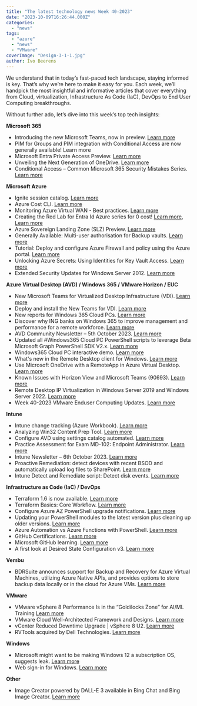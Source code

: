 ```yaml
---
title: "The latest technology news Week 40-2023"
date: "2023-10-09T16:26:44.000Z"
categories: 
  - "news"
tags: 
  - "azure"
  - "news"
  - "VMware"
coverImage: "Design-3-1-1.jpg"
author: Ivo Beerens
---
```


We understand that in today’s fast-paced tech landscape, staying informed is key. That’s why we’re here to make it easy for you. Each week, we’ll handpick the most insightful and informative articles that cover everything from Cloud, virtualization, Infrastructure As Code (IaC), DevOps to End User Computing breakthroughs.

Without further ado, let’s dive into this week’s top tech insights:

**Microsoft 365**

- Introducing the new Microsoft Teams, now in preview. [Learn more](https://techcommunity.microsoft.com/t5/microsoft-teams-blog/introducing-the-new-microsoft-teams-now-in-preview/ba-p/3774406)
- PIM for Groups and PIM integration with Conditional Access are now generally available! Learn more
- Microsoft Entra Private Access Preview. [Learn more](https://www.microsoft.com/en-us/security/business/identity-access/microsoft-entra-private-access)
- Unveiling the Next Generation of OneDrive. [Learn more](https://techcommunity.microsoft.com/t5/microsoft-onedrive-blog/unveiling-the-next-generation-of-onedrive/ba-p/3935612)
- Conditional Access – Common Microsoft 365 Security Mistakes Series. [Learn more](https://campbell.scot/conditional-access-common-microsoft-365-security-mistakes-series/)

**Microsoft Azure**

- Ignite session catalog. [Learn more](https://ignite.microsoft.com/en-US/sessions)
- Azure Cost CLI. [Learn more](https://github.com/mivano/azure-cost-cli#regions-1)
- Monitoring Azure Virtual WAN - Best practices. [Learn more](https://learn.microsoft.com/en-us/azure/virtual-wan/monitoring-best-practices)
- Creating the Red Lab for Entra Id Azure series for 0 cost! [Learn more](https://github.com/iknowjason/PurpleCloud), [Learn more](https://lnkd.in/gps-2ewC)
- Azure Sovereign Landing Zone (SLZ) Preview. [Learn more](https://learn.microsoft.com/en-us/industry/sovereignty/slz-overview)
- Generally Available: Multi-user authorisation for Backup vaults. [Learn more](https://azure.microsoft.com/en-us/updates/azure-backup-mua-backup-vaults-ga/)
- Tutorial: Deploy and configure Azure Firewall and policy using the Azure portal. [Learn more](https://learn.microsoft.com/en-us/azure/firewall/tutorial-firewall-deploy-portal-policy)
- Unlocking Azure Secrets: Using Identities for Key Vault Access. [Learn more](https://techcommunity.microsoft.com/t5/core-infrastructure-and-security/unlocking-azure-secrets-using-identities-for-key-vault-access/ba-p/3943727)
- Extended Security Updates for Windows Server 2012. [Learn more](https://renaldobreidel.cloud/azure/extended-security-updates-for-windows-server-2012/)

**Azure Virtual Desktop (AVD) / Windows 365 / VMware Horizon / EUC**

- New Microsoft Teams for Virtualized Desktop Infrastructure (VDI). [Learn more](https://learn.microsoft.com/en-us/microsoftteams/new-teams-vdi-requirements-deploy?WT.mc_id=linkedin)
- Deploy and install the New Teams for VDI. [Learn more](https://www.stephenwagner.com/2023/10/07/deploy-install-new-teams-vdi/)
- New reports for Windows 365 Cloud PCs. [Learn more](https://techlab.blog/new-reports-for-windows-365-cloud-pcs/)
- Discover why ING banks on Windows 365 to improve management and performance for a remote workforce. [Learn more](https://customers.microsoft.com/en-us/story/1687908897127491455-ing-banking-capital-markets-windows-365)
- AVD Community Newsletter – 5th October 2023. [Learn more](https://avdcommunity.com/avd-community-newsletter-5th-october-2023/)
- Updated all #Windows365 Cloud PC PowerShell scripts to leverage Beta Microsoft Graph PowerShell SDK V2.x. [Learn more](https://www.linkedin.com/feed/update/urn:li:activity:7111636596185014274/?updateEntityUrn=urn%3Ali%3Afs_updateV2%3A%28urn%3Ali%3Aactivity%3A7111636596185014274%2CFEED_DETAIL%2CEMPTY%2CDEFAULT%2Cfalse%29)
- Windows365 Cloud PC interactive demo. [Learn more](https://t.co/5GNQu501CV)
- What's new in the Remote Desktop client for Windows. [Learn more](https://learn.microsoft.com/en-us/azure/virtual-desktop/whats-new-client-windows)
- Use Microsoft OneDrive with a RemoteApp in Azure Virtual Desktop. [Learn more](https://learn.microsoft.com/en-us/azure/virtual-desktop/onedrive-remoteapp)
- Known Issues with Horizon View and Microsoft Teams (90693). [Learn more](https://kb.VMware.com/s/article/90693?lang=en_US)
- Remote Desktop IP Virtualization in Windows Server 2019 and Windows Server 2022. [Learn more](https://learn.microsoft.com/en-us/troubleshoot/windows-server/remote/remote-desktop-ip-virtualization)
- Week 40-2023 VMware Enduser Computing Updates. [Learn more](https://juliuslienemann.wordpress.com/2023/10/06/week-40-2023-VMware-enduser-computing-updates/)

**Intune**

- Intune change tracking (Azure Workbook). [Learn more](https://oceanleaf.ch/intune-change-tracking/)
- Analyzing Win32 Content Prep Tool. [Learn more](https://svrooij.io/2023/10/04/analysing-win32-content-prep-tool/)
- Configure AVD using settings catalog automated. [Learn more](https://rozemuller.com/configure-avd-using-settings-catalog-automated/)
- Practice Assessment for Exam MD-102: Endpoint Administrator. [Learn more](https://t.co/wXIZmXklGs)
- Intune Newsletter – 6th October 2023. [Learn more](https://andrewstaylor.com/2023/10/06/intune-newsletter-6th-october-2023/)
- Proactive Remediation: detect devices with recent BSOD and automatically upload log files to SharePoint. [Learn more](https://www.systanddeploy.com/2022/03/proactive-remediation-detect-devices.html)
- Intune Detect and Remediate script: Detect disk events. [Learn more](https://github.com/IntuneAdmin/Intune_Detect_And_Remediations)

**Infrastructure as Code (IaC) / DevOps**

- Terraform 1.6 is now available. [Learn more](https://www.hashicorp.com/blog/terraform-1-6-adds-a-test-framework-for-enhanced-code-validation)
- Terraform Basics: Core Workflow. [Learn more](https://youtu.be/sqLD39xqcx0?si=EQYh2UPUZdz63Fwq)
- Configure Azure AZ PowerShell upgrade notifications. [Learn more](https://mikefrobbins.com/2023/10/04/configure-azure-PowerShell-upgrade-notifications/)
- Updating your PowerShell modules to the latest version plus cleaning up older versions. [Learn more](https://PowerShellisfun.com/2022/07/11/updating-your-PowerShell-modules-to-the-latest-version-plus-cleaning-up-older-versions/)
- Azure Automation vs Azure Functions with PowerShell. [Learn more](https://dev.to/this-is-learning/azure-automation-vs-azure-functions-with-PowerShell-ef)
- GitHub Certifications. [Learn more](https://resources.github.com/learn/certifications/)
- Microsoft GitHub learning. [Learn more](https://learn.microsoft.com/en-us/training/github/)
- A first look at Desired State Configuration v3. [Learn more](https://medium.com/@gijsreijn/a-first-look-at-desired-state-configuration-v3-379ee8181d6a)

**Vembu**

- BDRSuite announces support for Backup and Recovery for Azure Virtual Machines, utilizing Azure Native APIs, and provides options to store backup data locally or in the cloud for Azure VMs. [Learn more](https://www.bdrsuite.com/azure-vm-backup/)

**VMware**

- VMware vSphere 8 Performance Is in the “Goldilocks Zone” for AI/ML Training [Learn more](https://www.VMware.com/content/dam/digitalmarketing/VMware/en/pdf/techpaper/performance/VMware-ml-training-and-inference-perf.pdf)
- VMware Cloud Well-Architected Framework and Designs. [Learn more](https://vmc.techzone.VMware.com/VMware-cloud-well-architected)
- vCenter Reduced Downtime Upgrade | vSphere 8 U2. [Learn more](https://youtu.be/0wOkg0lB6ho?si=LmY9ZAb-XL2ZaHwG)
- RVTools acquired by Dell Technologies. [Learn more](https://www.robware.net/rvtools/about/)

**Windows**

- Microsoft might want to be making Windows 12 a subscription OS, suggests leak. [Learn more](https://www.neowin.net/news/microsoft-might-want-to-be-making-windows-12-a-subscription-os-suggests-leak/)
- Web sign-in for Windows. [Learn more](https://learn.microsoft.com/en-us/windows/security/identity-protection/web-sign-in/?tabs=intune)

**Other**

- Image Creator powered by DALL-E 3 available in Bing Chat and Bing Image Creator. [Learn more](https://www.bing.com/create)



